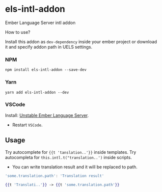 # els-intl-addon
Ember Language Server intl addon

How to use?

Install this addon as `dev-dependency` inside your ember project
or download it and specify addon path in UELS settings.

### NPM
`npm install els-intl-addon --save-dev`

### Yarn
`yarn add els-intl-addon --dev`

### VSCode

Install: [Unstable Ember Language Server](https://marketplace.visualstudio.com/items?itemName=lifeart.vscode-ember-unstable).

* Restart `VSCode`.

## Usage 
Try autocomplete for `{{t 'tanslation..'}}` inside templates.
Try autocompleta for `this.intl.t("translation..')` inside scripts.

* You can write translation result and it will be replaced to path.
```js
'some.translation.path': 'Translation result'
```

```hbs
{{t 'Translati..'}} -> {{t 'some.translation.path'}}
```
